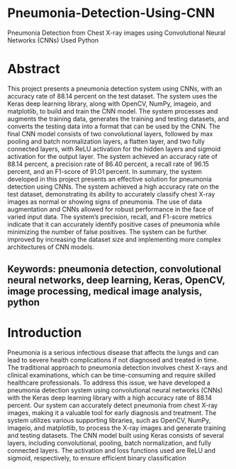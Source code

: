 # Pneumonia-Detection-Using-CNN
Pneumonia Detection from Chest X-ray images using Convolutional Neural Networks (CNNs) Used Python


# Abstract
This project presents a pneumonia detection system using CNNs, with an accuracy rate of 88.14 percent on the test dataset. The
system uses the Keras deep learning library, along with OpenCV, NumPy, imageio, and matplotlib, to build and train the CNN
model. The system processes and augments the training data, generates the training and testing datasets, and converts the testing
data into a format that can be used by the CNN. The final CNN model consists of two convolutional layers, followed by max
pooling and batch normalization layers, a flatten layer, and two fully connected layers, with ReLU activation for the hidden layers
and sigmoid activation for the output layer. The system achieved an accuracy rate of 88.14 percent, a precision rate of 86.40 percent,
a recall rate of 96.15 percent, and an F1-score of 91.01 percent.
In summary, the system developed in this project presents an effective solution for pneumonia detection using CNNs. The system
achieved a high accuracy rate on the test dataset, demonstrating its ability to accurately classify chest X-ray images as normal or
showing signs of pneumonia. The use of data augmentation and CNNs allowed for robust performance in the face of varied input
data. The system’s precision, recall, and F1-score metrics indicate that it can accurately identify positive cases of pneumonia while
minimizing the number of false positives. The system can be further improved by increasing the dataset size and implementing
more complex architectures of CNN models.


## Keywords: pneumonia detection, convolutional neural networks, deep learning, Keras, OpenCV, image processing, medical image analysis, python


# Introduction
Pneumonia is a serious infectious disease that affects the lungs and can lead to severe health complications if not diagnosed and treated in time. The traditional approach to pneumonia detection involves chest X-rays and clinical examinations, which can be time-consuming and require skilled healthcare professionals. To address this issue, we have developed a pneumonia detection system using convolutional neural networks (CNNs) with the Keras deep learning library with a high accuracy rate of 88.14 percent. Our system can accurately detect pneumonia from chest X-ray images, making it a valuable tool for early diagnosis and treatment. The system utilizes various supporting libraries, such as OpenCV, NumPy, imageio, and matplotlib, to process the X-ray images and generate training and testing datasets. The CNN model built using Keras consists of several layers, including convolutional, pooling, batch normalization, and fully connected layers. The activation and loss functions used are ReLU and sigmoid, respectively, to ensure efficient binary classification

